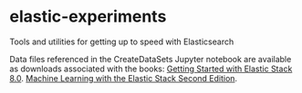 # elastic-experiments
Tools and utilities for getting up to speed with Elasticsearch

Data files referenced in the CreateDataSets Jupyter notebook are available as downloads associated with the books:
[Getting Started with Elastic Stack 8.0](https://github.com/PacktPublishing/Getting-Started-with-Elastic-Stack-8.0). 
[Machine Learning with the Elastic Stack Second Edition](https://github.com/PacktPublishing/Machine-Learning-with-Elastic-Stack-Second-Edition). 

